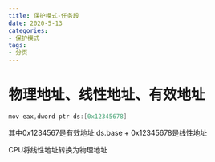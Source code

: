 ```yaml
---
title: 保护模式-任务段
date: 2020-5-13
categories: 
- 保护模式
tags: 
- 分页
---
```


# 物理地址、线性地址、有效地址

```c
mov eax,dword ptr ds:[0x12345678]
```
其中0x1234567是有效地址
ds.base + 0x12345678是线性地址

CPU将线性地址转换为物理地址

